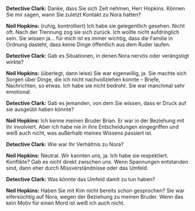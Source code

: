 **Detective Clark:** Danke, dass Sie sich Zeit nehmen, Herr Hopkins. Können Sie mir sagen, wann Sie zuletzt Kontakt zu Nora hatten?

**Neil Hopkins:** (ruhig, kontrolliert) Ich habe sie gelegentlich gesehen. Nicht oft. Nach der Trennung zog sie sich zurück. Ich wollte nicht aufdringlich sein. Sie wissen ja… für mich ist es immer wichtig, dass die Familie in Ordnung dasteht, dass keine Dinge öffentlich aus dem Ruder laufen.

**Detective Clark:** Gab es Situationen, in denen Nora nervös oder verängstigt wirkte?

**Neil Hopkins:** (überlegt, dann leise) Sie war eigenwillig, ja. Sie machte sich Sorgen über Dinge, die ich nicht nachvollziehen konnte – Briefe, Nachrichten, so etwas. Ich habe sie nicht bedroht. Sie war manchmal sehr emotional.

**Detective Clark:** Gab es jemanden, von dem Sie wissen, dass er Druck auf sie ausgeübt haben könnte?

**Neil Hopkins:**  Ich kenne meinen Bruder Brian. Er war in der Beziehung mit ihr involviert. Aber ich habe nie in ihre Entscheidungen eingegriffen und weiß auch nicht, was außerhalb meines Wissens passiert ist.

**Detective Clark:** Wie war Ihr Verhältnis zu Nora?

**Neil Hopkins:** Neutral. Wir kannten uns, ja. Ich habe sie respektiert. Konflikte? Gab es nicht direkt zwischen uns. Wenn Spannungen entstanden sind, dann eher durch Missverständnisse oder das Umfeld.

**Detective Clark:** Was könnte das Umfeld damit zu tun haben?

**Neil Hopkins:** Haben Sie mit Kim nicht bereits schon gesprochen? Sie war eifersüchtig auf Nora, wegen der Beziehung zu meinen Bruder. Wenn das kein Motiv für einen Mord ist weiß ich auch nicht.
